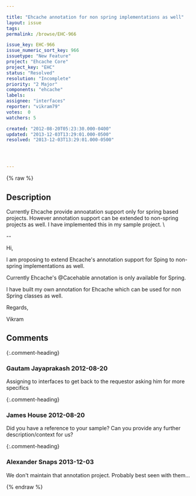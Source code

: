 ```yaml
---

title: "Ehcache annotation for non spring implementations as well"
layout: issue
tags: 
permalink: /browse/EHC-966

issue_key: EHC-966
issue_numeric_sort_key: 966
issuetype: "New Feature"
project: "Ehcache Core"
project_key: "EHC"
status: "Resolved"
resolution: "Incomplete"
priority: "2 Major"
components: "ehcache"
labels: 
assignee: "interfaces"
reporter: "vikram79"
votes:  0
watchers: 5

created: "2012-08-20T05:23:30.000-0400"
updated: "2013-12-03T13:29:01.000-0500"
resolved: "2013-12-03T13:29:01.000-0500"




---
```


{% raw %}

## Description

<div markdown="1" class="description">

Currently Ehcache provide annoatation support only for spring based projects. However annotation support can be extended to non-spring projects as well. I have implemented this in my sample project. \

--

Hi, 

I am proposing to extend Ehcache's annotation support for Sping to non-spring implementations as well. 

Currently Ehcache's @Cacehable annotation is only available for Spring. 

I have built my own annotation for Ehcache which can be used for non Spring classes as well. 

Regards,

Vikram 

</div>

## Comments


{:.comment-heading}
### **Gautam Jayaprakash** <span class="date">2012-08-20</span>

<div markdown="1" class="comment">

Assigning to interfaces to get back to the requestor asking him for more specifics

</div>


{:.comment-heading}
### **James House** <span class="date">2012-08-20</span>

<div markdown="1" class="comment">

Did you have a reference to your sample?  Can you provide any further description/context for us?

</div>


{:.comment-heading}
### **Alexander Snaps** <span class="date">2013-12-03</span>

<div markdown="1" class="comment">

We don't maintain that annotation project. Probably best seen with them... 

</div>



{% endraw %}
